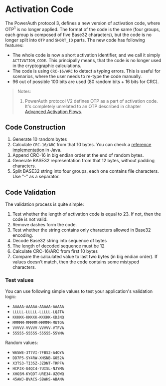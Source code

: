 # Activation Code

The PowerAuth protocol 3, defines a new version of activation code, where OTP<sup>1</sup> is no longer applied. The format of the code is the same (four groups, each group is composed of five Base32 characters), but the code is no longer split into `OTP` and `SHORT_ID` parts. The new code has following features:

- The whole code is now a short activation identifier, and we call it simply `ACTIVATION_CODE`. This principally means, that the code is no longer used in the cryptographic calculations.
- The code is using `CRC-16/ARC` to detect a typing errors. This is useful for scenarios, where the user needs to re-type the code manually.
- 96 out of possible 100 bits are used (80 random bits + 16 bits for CRC).

> Notes:
> 1. PowerAuth protocol V2 defines OTP as a part of activation code. It's completely unrelated to an OTP described in chapter [Advanced Activation Flows](Advanced-Activation-Flows).

## Code Construction

1. Generate 10 random bytes
2. Calculate `CRC-16/ARC` from that 10 bytes. You can check a [reference implementation](resources/snippets/CRC16.java) in Java.
3. Append CRC-16 in big endian order at the end of random bytes.
4. Generate BASE32 representation from that 12 bytes, without padding characters.
5. Split BASE32 string into four groups, each one contains file characters. Use "-" as a separator.

## Code Validation

The validation process is quite simple:

1. Test whether the length of activation code is equal to 23. If not, then the code is not valid.
2. Remove dashes form the code.
3. Test whether the string contains only characters allowed in Base32 encoding.
4. Decode Base32 string into sequence of bytes
5. The length of decoded sequence must be 12
6. Calculate CRC-16/ARC from first 10 bytes
7. Compare the calculated value to last two bytes (in big endian order). If values doesn't match, then the code contains some mistyped characters.

### Test values

You can use following simple values to test your application's validation logic:

- `AAAAA-AAAAA-AAAAA-AAAAA`
- `LLLLL-LLLLL-LLLLL-LQJTA`
- `KKKKK-KKKKK-KKKKK-KDJNQ`
- `MMMMM-MMMMM-MMMMM-MUTOA`
- `VVVVV-VVVVV-VVVVV-VTFVA`
- `55555-55555-55555-55YMA`

Random values:

- `W65WE-3T7VI-7FBS2-A4OYA`
- `DD7P5-SY4RW-XHSNB-GO52A`
- `X3TS3-TI35Z-JZDNT-TRPFA`
- `HCPJX-U4QC4-7UISL-NJYMA`
- `XHGSM-KYQDT-URE34-UZGWQ`
- `45AWJ-BVACS-SBWHS-ABANA`
